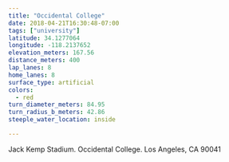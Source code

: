 ```yaml
---
title: "Occidental College"
date: 2018-04-21T16:30:48-07:00
tags: ["university"]
latitude: 34.1277064
longitude: -118.2137652
elevation_meters: 167.56
distance_meters: 400
lap_lanes: 8
home_lanes: 8
surface_type: artificial
colors: 
  - red
turn_diameter_meters: 84.95
turn_radius_b_meters: 42.86
steeple_water_location: inside

---
```


Jack Kemp Stadium. Occidental College. Los Angeles, CA 90041
<!--more-->
